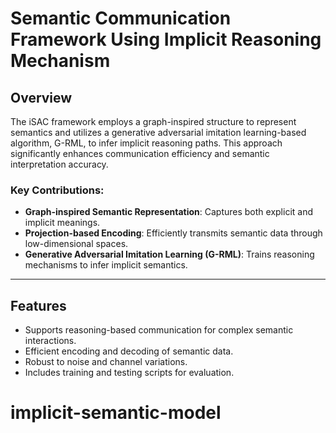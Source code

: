 # Semantic Communication Framework Using Implicit Reasoning Mechanism 

## Overview
The iSAC framework employs a graph-inspired structure to represent semantics and utilizes a generative adversarial imitation learning-based algorithm, G-RML, to infer implicit reasoning paths. This approach significantly enhances communication efficiency and semantic interpretation accuracy.

### Key Contributions:
- **Graph-inspired Semantic Representation**: Captures both explicit and implicit meanings.
- **Projection-based Encoding**: Efficiently transmits semantic data through low-dimensional spaces.
- **Generative Adversarial Imitation Learning (G-RML)**: Trains reasoning mechanisms to infer implicit semantics.

---

## Features
- Supports reasoning-based communication for complex semantic interactions.
- Efficient encoding and decoding of semantic data.
- Robust to noise and channel variations.
- Includes training and testing scripts for evaluation.


# implicit-semantic-model
